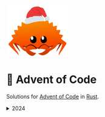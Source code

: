 <img src="./assets/christmas_ferris.png" width="164">

# 🎄 Advent of Code

Solutions for [Advent of Code](https://adventofcode.com/) in [Rust](https://www.rust-lang.org/).

<details>
  <summary>2024</summary>

<!--- advent_readme_stars table --->
## 2024 Results

| Day | Part 1 | Part 2 |
| :---: | :---: | :---: |
| [Day 1](https://adventofcode.com/2024/day/1) | ⭐ | ⭐ |
| [Day 2](https://adventofcode.com/2024/day/2) | ⭐ | ⭐ |
| [Day 3](https://adventofcode.com/2024/day/3) | ⭐ | ⭐ |
| [Day 4](https://adventofcode.com/2024/day/4) | ⭐ | ⭐ |
| [Day 5](https://adventofcode.com/2024/day/5) | ⭐ | ⭐ |
| [Day 6](https://adventofcode.com/2024/day/6) | ⭐ | ⭐ |
| [Day 7](https://adventofcode.com/2024/day/7) | ⭐ | ⭐ |
| [Day 8](https://adventofcode.com/2024/day/8) | ⭐ | ⭐ |
| [Day 9](https://adventofcode.com/2024/day/9) | ⭐ | ⭐ |
<!--- advent_readme_stars table --->

<!--- benchmarking table --->
## Benchmarks

| Day | Part 1 | Part 2 |
| :---: | :---: | :---:  |
| [Day 1](./src/bin/01.rs) | `41.1µs` | `46.2µs` |
| [Day 2](./src/bin/02.rs) | `87.1µs` | `357.9µs` |
| [Day 3](./src/bin/03.rs) | `244.0µs` | `266.7µs` |
| [Day 4](./src/bin/04.rs) | `1.3ms` | `652.2µs` |
| [Day 5](./src/bin/05.rs) | `429.1µs` | `1.0ms` |
| [Day 6](./src/bin/06.rs) | `363.0µs` | `5.6s` |
| [Day 7](./src/bin/07.rs) | `1.4ms` | `349.8ms` |
| [Day 8](./src/bin/08.rs) | `27.3µs` | `99.2µs` |
| [Day 9](./src/bin/09.rs) | `325.3µs` | `98.6ms` |
| [Day 10](./src/bin/10.rs) | `1.4ms` | `1.3ms` |
| [Day 11](./src/bin/11.rs) | `648.0ns` | `217.0ns` |

**Total: 6057.74ms**
<!--- benchmarking table --->
</details>
